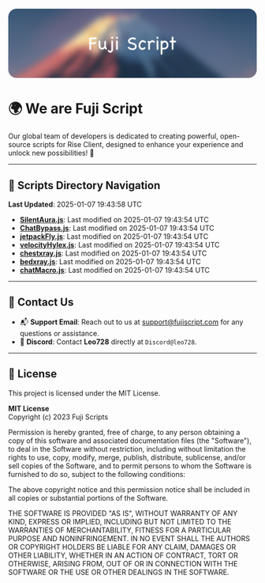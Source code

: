 ![Banner](.github/b.webp)

# 🌍 **We are Fuji Script**

Our global team of developers is dedicated to creating powerful, open-source scripts for Rise Client, designed to enhance your experience and unlock new possibilities! 🌟

---
<!-- SCRIPTS_NAVIGATION_START -->
## 📂 **Scripts Directory Navigation**

**Last Updated**: 2025-01-07 19:43:58 UTC

- **[SilentAura.js](scripts/SilentAura.js)**: Last modified on 2025-01-07 19:43:54 UTC
- **[ChatBypass.js](scripts/ChatBypass.js)**: Last modified on 2025-01-07 19:43:54 UTC
- **[jetpackFly.js](scripts/jetpackFly.js)**: Last modified on 2025-01-07 19:43:54 UTC
- **[velocityHylex.js](scripts/velocityHylex.js)**: Last modified on 2025-01-07 19:43:54 UTC
- **[chestxray.js](scripts/chestxray.js)**: Last modified on 2025-01-07 19:43:54 UTC
- **[bedxray.js](scripts/bedxray.js)**: Last modified on 2025-01-07 19:43:54 UTC
- **[chatMacro.js](scripts/chatMacro.js)**: Last modified on 2025-01-07 19:43:54 UTC

<!-- SCRIPTS_NAVIGATION_END -->

---

## 💬 **Contact Us**  
- 📬 **Support Email**: Reach out to us at [support@fujiscript.com](mailto:support@fujiscript.com) for any questions or assistance.  
- 💬 **Discord**: Contact **Leo728** directly at `Discord@leo728`.

---

## 📜 **License**

This project is licensed under the MIT License.  

**MIT License**  
Copyright (c) 2023 Fuji Scripts  

Permission is hereby granted, free of charge, to any person obtaining a copy of this software and associated documentation files (the "Software"), to deal in the Software without restriction, including without limitation the rights to use, copy, modify, merge, publish, distribute, sublicense, and/or sell copies of the Software, and to permit persons to whom the Software is furnished to do so, subject to the following conditions:  

The above copyright notice and this permission notice shall be included in all copies or substantial portions of the Software.  

THE SOFTWARE IS PROVIDED "AS IS", WITHOUT WARRANTY OF ANY KIND, EXPRESS OR IMPLIED, INCLUDING BUT NOT LIMITED TO THE WARRANTIES OF MERCHANTABILITY, FITNESS FOR A PARTICULAR PURPOSE AND NONINFRINGEMENT. IN NO EVENT SHALL THE AUTHORS OR COPYRIGHT HOLDERS BE LIABLE FOR ANY CLAIM, DAMAGES OR OTHER LIABILITY, WHETHER IN AN ACTION OF CONTRACT, TORT OR OTHERWISE, ARISING FROM, OUT OF OR IN CONNECTION WITH THE SOFTWARE OR THE USE OR OTHER DEALINGS IN THE SOFTWARE.  
